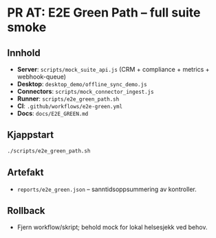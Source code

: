 # PR AT: E2E Green Path – full suite smoke

## Innhold
- **Server**: `scripts/mock_suite_api.js` (CRM + compliance + metrics + webhook-queue)
- **Desktop**: `desktop_demo/offline_sync_demo.js`
- **Connectors**: `scripts/mock_connector_ingest.js`
- **Runner**: `scripts/e2e_green_path.sh`
- **CI**: `.github/workflows/e2e-green.yml`
- **Docs**: `docs/E2E_GREEN.md`

## Kjappstart
```bash
./scripts/e2e_green_path.sh
```

## Artefakt
- `reports/e2e_green.json` – sanntidsoppsummering av kontroller.

## Rollback
- Fjern workflow/skript; behold mock for lokal helsesjekk ved behov.
